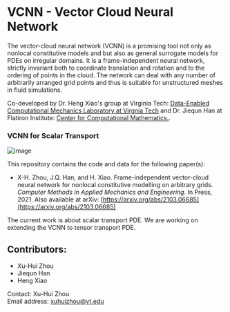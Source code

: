 # VCNN - Vector Cloud Neural Network
The vector-cloud neural network (VCNN) is a promising tool not only as nonlocal constitutive models and but also as general surrogate models for PDEs on irregular domains. It is a frame-independent neural network, strictly invariant both to coordinate translation and rotation and to the ordering of points in the cloud. The network can deal with any number of arbitrarily arranged grid points and thus is suitable for unstructured meshes in fluid simulations.

Co-developed by Dr. Heng Xiao's group at Virginia Tech: [Data-Enabled Computational Mechanics Laboratory at Virgnia Tech](https://www.aoe.vt.edu/people/faculty/xiaoheng/personal-page.html) and Dr. Jiequn Han at Flatiron Institute: [Center for Computational Mathematics.](https://users.flatironinstitute.org/~jhan/).

### VCNN for Scalar Transport
![image](https://github.com/xuhuizhou-vt/VCNN-nonlocal-constitutive-model/blob/master/figs/schematic-NN.png)

This repository contains the code and data for the following paper(s):

*   X-H. Zhou, J.Q. Han, and H. Xiao. Frame-independent vector-cloud neural network for nonlocal constitutive modelling on arbitrary grids. *Computer Methods in Applied Mechanics and Engineering*. In Press, 2021. Also available at arXiv: [https://arxiv.org/abs/2103.06685](https://arxiv.org/abs/2103.06685)

The current work is about scalar transport PDE. We are working on extending the VCNN to tensor transport PDE.

Contributors:
-------------
* Xu-Hui Zhou
* Jiequn Han
* Heng Xiao

Contact: Xu-Hui Zhou     
Email address: xuhuizhou@vt.edu
